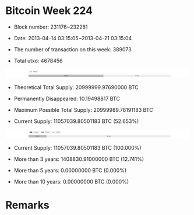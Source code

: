 # Bitcoin Week 224

- Block number: 231176~232281

- Date: 2013-04-14 03:15:05~2013-04-21 03:15:04

- The number of transaction on this week: 389073

- Total utxo: 4678456

![](../images/mined_week224.png)

- Theoretical Total Supply: 20999999.97690000 BTC

- Permanently Disappeared: 10.19498817 BTC

- Maximum Possible Total Supply: 20999989.78191183 BTC

- Current Supply: 11057039.80501183 BTC (52.653%)

![](../images/year_week224.png)


- Current Supply: 11057039.80501183 BTC (100.000%)

- More than 3 years: 1408830.91000000 BTC (12.741%)

- More than 5 years: 0.00000000 BTC (0.000%)

- More than 10 years: 0.00000000 BTC (0.000%)

# Remarks

